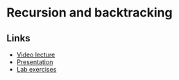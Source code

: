 # Recursion and backtracking
## Links
- [Video lecture](https://www.youtube.com/watch?v=MBoMtVm_URs "Video lecture")
- [Presentation](https://drive.google.com/file/d/1cz7Y_Hd6R1bGOOL6xWa0YsOCCQj7_t_N/view?usp=sharing "Presentation")
- [Lab exercises](https://drive.google.com/file/d/1zAVwK9icFmg4m6CDr90VLslB_042JXV6/view?usp=sharing "Lab exercises")
